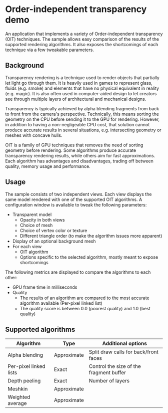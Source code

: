 # Order-independent transparency demo

An application that implements a variety of Order-independent transparency (OIT) techniques.
The sample allows easy comparison of the results of the supported rendering algorithms.
It also exposes the shortcomings of each technique via a few tweakable parameters.

## Background

Transparency rendering is a technique used to render objects that partially let light go through them.
It is heavily used in games to represent glass, fluids (e.g. smoke) and elements that have no physical equivalent in reality (e.g. magic).
It is also often used in computer-aided design to let creators see through multiple layers of architectural and mechanical designs.

Transparency is typically achieved by alpha blending fragments from back to front from the camera's perspective.
Technically, this means sorting the geometry on the CPU before sending it to the GPU for rendering.
However, in addition to having a non-negligeable CPU cost, that solution cannot produce accurate results in several situations, e.g. intersecting geometry or meshes with concave hulls.

OIT is a family of GPU techniques that removes the need of sorting geometry before rendering.
Some algorithms produce accurate transparency rendering results, while others aim for fast approximations.
Each algorithm has advantages and disadvantages, trading off between quality, memory usage and performance.

## Usage

The sample consists of two independent views.
Each view displays the same model rendered with one of the supported OIT algorithms.
A configuration window is available to tweak the following parameters:

- Transparent model
    - Opacity in both views
    - Choice of mesh
    - Choice of vertex color or texture
    - Different triangle order (to make the algorithm issues more apparent)
- Display of an optional background mesh
- For each view
    - OIT algorithm
    - Options specific to the selected algorithm, mostly meant to expose shortcomings

The following metrics are displayed to compare the algorithms to each other:

- GPU frame time in milliseconds
- Quality
    - The results of an algorithm are compared to the most accurate algorithm available (Per-pixel linked list)
    - The quality score is between 0.0 (poorest quality) and 1.0 (best quality)

## Supported algorithms

| Algorithm                 | Type              | Additional options
| ---                       | ---               | ---
| Alpha blending            | Approximate       | Split draw calls for back/front faces
| Per-pixel linked lists    | Exact             | Control the size of the fragment buffer
| Depth peeling             | Exact             | Number of layers
| Meshkin                   | Approximate       |
| Weighted average          | Approximate       |


